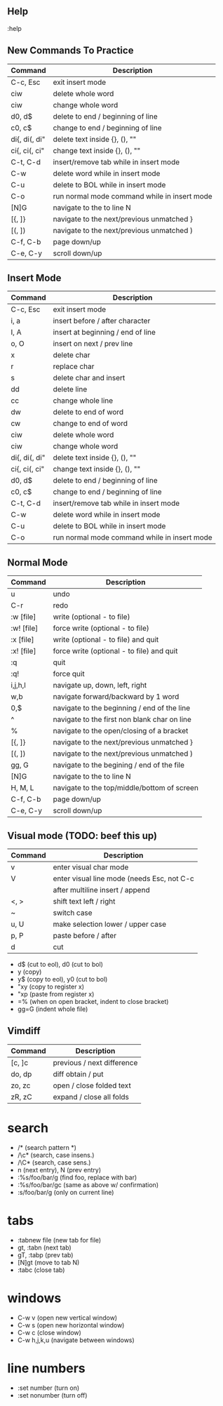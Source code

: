 ## Help
:help

## New Commands To Practice
| Command       | Description                                   |
| ------------- | --------------------------------------------- |
| C-c, Esc      | exit insert mode                              |
| ciw           | delete whole word                             |
| ciw           | change whole word                             |
| d0, d$        | delete to end / beginning of line             |
| c0, c$        | change to end / beginning of line             |
| di{, di(, di" | delete text inside {}, (), ""                 |
| ci{, ci(, ci" | change text inside {}, (), ""                 |
| C-t, C-d      | insert/remove tab while in insert mode        |
| C-w           | delete word while in insert mode              |
| C-u           | delete to BOL while in insert mode            |
| C-o           | run normal mode command while in insert mode  |
| [N]G          | navigate to the to line N                     |
| [{, ]}        | navigate to the next/previous unmatched }     |
| [(, ])        | navigate to the next/previous unmatched )     |
| C-f, C-b      | page down/up                                  |
| C-e, C-y      | scroll down/up                                |

## Insert Mode
| Command       | Description                                   |
| ------------- | --------------------------------------------- |
| C-c, Esc      | exit insert mode                              |
| i, a          | insert before / after character               |
| I, A          | insert at beginning / end of line             |
| o, O          | insert on next / prev line                    |
| x             | delete char                                   |
| r             | replace char                                  |
| s             | delete char and insert                        |
| dd            | delete line                                   |
| cc            | change whole line                             |
| dw            | delete to end of word                         |
| cw            | change to end of word                         |
| ciw           | delete whole word                             |
| ciw           | change whole word                             |
| di{, di(, di" | delete text inside {}, (), ""                 |
| ci{, ci(, ci" | change text inside {}, (), ""                 |
| d0, d$        | delete to end / beginning of line             |
| c0, c$        | change to end / beginning of line             |
| C-t, C-d      | insert/remove tab while in insert mode        |
| C-w           | delete word while in insert mode              |
| C-u           | delete to BOL while in insert mode            |
| C-o           | run normal mode command while in insert mode  |

## Normal Mode
| Command       | Description                                   |
| ------------- | --------------------------------------------- |
| u             | undo                                          |
| C-r           | redo                                          |
| :w [file]     | write (optional - to file)                    |
| :w! [file]    | force write (optional - to file)              |
| :x [file]     | write (optional - to file) and quit           |
| :x! [file]    | force write (optional - to file) and quit     |
| :q            | quit                                          |
| :q!           | force quit                                    |
| i,j,h,l       | navigate up, down, left, right                |
| w,b           | navigate forward/backward by 1 word           |
| 0,$           | navigate to the beginning / end of the line   |
| ^             | navigate to the first non blank char on line  |
| %             | navigate to the open/closing of a bracket     |
| [{, ]}        | navigate to the next/previous unmatched }     |
| [(, ])        | navigate to the next/previous unmatched )     |
| gg, G         | navigate to the begining / end of the file    |
| [N]G          | navigate to the to line N                     |
| H, M, L       | navigate to the top/middle/bottom of screen   |
| C-f, C-b      | page down/up                                  |
| C-e, C-y      | scroll down/up                                |

## Visual mode (TODO: beef this up)
| Command       | Description                                   |
| ------------- | --------------------------------------------- |
| v             | enter visual char mode                        |
| V             | enter visual line mode (needs Esc, not C-c    |
|               |    after multiline insert / append            |
| <, >          | shift text left / right                       |
| ~             | switch case                                   |
| u, U          | make selection lower / upper case             |
| p, P          | paste before / after                          |
| d             | cut                                           |


- d$ (cut to eol), d0 (cut to bol)
- y (copy)
- y$ (copy to eol), y0 (cut to bol)
- "xy (copy to register x)
- "xp (paste from register x)
- =% (when on open bracket, indent to close bracket)
- gg=G (indent whole file)

## Vimdiff
| Command       | Description                                   |
| ------------- | --------------------------------------------- |
| [c, ]c        | previous / next difference                    |
| do, dp        | diff obtain / put                             |
| zo, zc        | open / close folded text                      |
| zR, zC        | expand / close all folds                      |

# search
- /* (search pattern *)
- /\c* (search, case insens.)
- /\C* (search, case sens.)
- n (next entry), N (prev entry)
- :%s/foo/bar/g (find foo, replace with bar)
- :%s/foo/bar/gc (same as above w/ confirmation)
- :s/foo/bar/g (only on current line)

# tabs
- :tabnew file (new tab for file)
- gt, :tabn (next tab)
- gT, :tabp (prev tab)
- [N]gt (move to tab N)
- :tabc (close tab)

# windows
- C-w v (open new vertical window)
- C-w s (open new horizontal window)
- C-w c (close window)
- C-w h,j,k,u (navigate between windows)

# line numbers
- :set number (turn on)
- :set nonumber (turn off)
